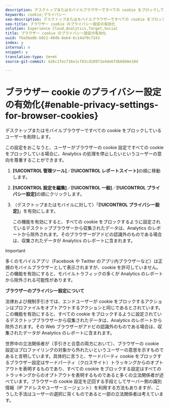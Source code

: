 ```yaml
---
description: デスクトップまたはモバイルブラウザーですべての cookie をブロックしているユーザーを削除します。
keywords: cookie;プライバシー
seo-description: デスクトップまたはモバイルブラウザーですべての cookie をブロックしているユーザーを削除します。
seo-title: ブラウザー cookie のプライバシー設定の有効化
solution: Experience Cloud,Analytics,Target,Social
title: ブラウザー cookie のプライバシー設定の有効化
uuid: f6a56e8b-b021-49db-8eb4-6c14af0c7243
index: y
internal: n
snippet: y
translation-type: tm+mt
source-git-commit: 426c1fecf16e1cf83cd28971e4de6fdb66b0e10d

---
```



# ブラウザー cookie のプライバシー設定の有効化{#enable-privacy-settings-for-browser-cookies}

デスクトップまたはモバイルブラウザーですべての cookie をブロックしているユーザーを削除します。

この設定をおこなうと、ユーザーがブラウザーの cookie 設定ですべての cookie をブロックしている場合に、Analytics の処理を停止したいというユーザーの意向を尊重することができます。

1. **[!UICONTROL 管理ツール]**／**[!UICONTROL レポートスイート]**&#x200B;の順に移動します。
1. **[!UICONTROL 設定を編集]**／**[!UICONTROL 一般]**／**[!UICONTROL プライバシー設定]**&#x200B;の順にクリックします。
1. （デスクトップまたはモバイルに対して）「**[!UICONTROL プライバシー設定]**」を有効にします。

   この機能を有効にすると、すべての cookie をブロックするように設定されているデスクトップブラウザーから収集されたデータは、Analytics のレポートから除外されます。そのブラウザーがアドビの認識外のものである場合は、収集されたデータが Analytics のレポートに含まれます。

>[!IMPORTANT]
>
>多くのモバイルアプリ（Facebook や Twitter のアプリ内ブラウザーなど）は正規のモバイルブラウザーとして表示されますが、cookie を許可していません。この機能を有効にすると、モバイルトラフィックの多くが Analytics のレポートから除外される可能性があります。

**ブラウザーのプライバシー設定について**

法律および規制手引きでは、エンドユーザーが cookie をブロックするアクションはプロファイルをオプトアウトするアクションと同じであるとされています。この機能を有効にすると、すべての cookie をブロックするように設定されているデスクトップブラウザーから収集されたデータは、Analytics のレポートから除外されます。その Web ブラウザーがアドビの認識外のものである場合は、収集されたデータが Analytics のレポートに含まれます。

世界中の立法関係者が（手引きと合意の両方において）、ブラウザーの cookie 設定はプロファイリングの対象から外れたいというユーザーの意思を示すものであると言明しています。具体的に言うと、サードパーティ cookie をブロックするブラウザー設定はサードパーティ（クロスサイト）トラッキングからのオプトアウトを表明するものであり、すべての cookie をブロックする設定はすべてのトラッキングからのオプトアウトを表明するものであると多くの立法関係者が述べています。ブラウザーの cookie 設定を迂回する手段としてサーバー側の識別情報（IP アドレスやユーザーエージェント）を利用する方法もありますが、こうした手法はユーザーの選択に背くものであると一部の立法関係者は考えています。